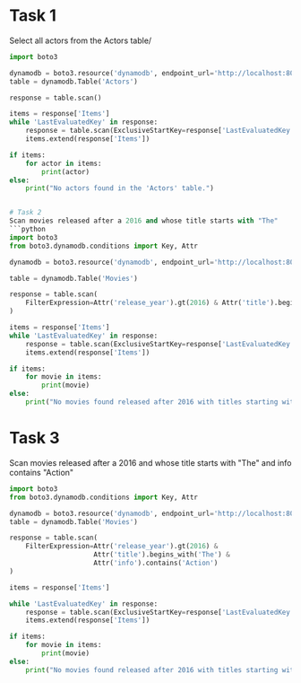 # Task 1

Select all actors from the Actors table/

```python
import boto3

dynamodb = boto3.resource('dynamodb', endpoint_url='http://localhost:8000', region_name='us-west-2')
table = dynamodb.Table('Actors')

response = table.scan()

items = response['Items']
while 'LastEvaluatedKey' in response:
    response = table.scan(ExclusiveStartKey=response['LastEvaluatedKey'])
    items.extend(response['Items'])

if items:
    for actor in items:
        print(actor)
else:
    print("No actors found in the 'Actors' table.")


# Task 2
Scan movies released after a 2016 and whose title starts with "The"
```python
import boto3
from boto3.dynamodb.conditions import Key, Attr

dynamodb = boto3.resource('dynamodb', endpoint_url='http://localhost:8000', region_name='us-west-2')

table = dynamodb.Table('Movies')

response = table.scan(
    FilterExpression=Attr('release_year').gt(2016) & Attr('title').begins_with('The')
)

items = response['Items']
while 'LastEvaluatedKey' in response:
    response = table.scan(ExclusiveStartKey=response['LastEvaluatedKey'])
    items.extend(response['Items'])

if items:
    for movie in items:
        print(movie)
else:
    print("No movies found released after 2016 with titles starting with 'The'.")
```

# Task 3
Scan movies released after a 2016 and whose title starts with "The" and info contains "Action"

```python
import boto3
from boto3.dynamodb.conditions import Key, Attr

dynamodb = boto3.resource('dynamodb', endpoint_url='http://localhost:8000', region_name='us-west-2')
table = dynamodb.Table('Movies')

response = table.scan(
    FilterExpression=Attr('release_year').gt(2016) & 
                     Attr('title').begins_with('The') & 
                     Attr('info').contains('Action')
)

items = response['Items']

while 'LastEvaluatedKey' in response:
    response = table.scan(ExclusiveStartKey=response['LastEvaluatedKey'])
    items.extend(response['Items'])

if items:
    for movie in items:
        print(movie)
else:
    print("No movies found released after 2016 with titles starting with 'The' and info containing 'Action'.")
```